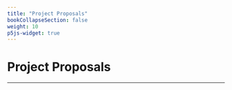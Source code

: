```yaml
---
title: "Project Proposals"
bookCollapseSection: false
weight: 10
p5js-widget: true
---
```


# Project Proposals

---

